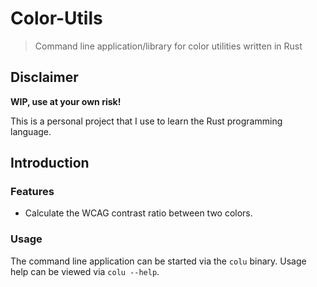# Color-Utils

> Command line application/library for color utilities written in Rust

## Disclaimer

**WIP, use at your own risk!**

This is a personal project that I use to learn the Rust programming language.

## Introduction

### Features

- Calculate the WCAG contrast ratio between two colors.

### Usage

The command line application can be started via the `colu` binary. Usage help can be viewed via `colu --help`.


